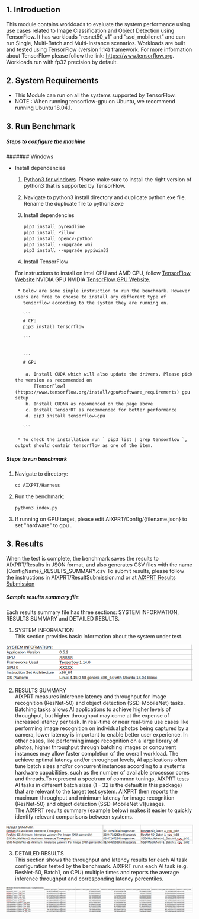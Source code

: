 ## 1. Introduction
This module contains workloads to evaluate the system performance using use cases related to Image Classification and Object Detection using TensorFlow. It has workloads “resnet50_v1” and “ssd_mobilenet” and can run Single, Multi-Batch and Multi-Instance scenarios.
Workloads are built and tested using TensorFlow (version 1.14) framework. For more information about TensorFlow please follow the link: https://www.tensorflow.org. Workloads run with fp32 precision by default.

## 2. System Requirements
   * This Module can run on all the systems supported by TensorFlow.
   * NOTE : When running tensorflow-gpu on Ubuntu, we recommend running Ubuntu 18.04.1.

## 3. Run Benchmark

##### Steps to configure the machine

####### Windows
* Install dependencies
  1. [Python3 for windows](https://www.python.org/downloads/windows/) .Please make sure to install the right version of python3 that is supported by TensorFlow.

  2. Navigate to python3 install directory and duplicate python.exe file. Rename the duplicate file to python3.exe

  3. Install dependencies

     ```
     pip3 install pyreadline
     pip3 install Pillow
     pip3 install opencv-python
     pip3 install --upgrade wmi
     pip3 install --upgrade pypiwin32

     ```
   4. Install TensorFlow


     For instructions to install on Intel CPU and AMD CPU, follow [TensorFlow Website](https://www.tensorflow.org/install/pip)
     NVIDIA GPU NVIDIA [TensorFlow GPU Website](https://www.tensorflow.org/install/gpu#windows_setup).

       * Below are some simple instruction to run the benchmark. However users are free to choose to install any different type of
         tensorflow according to the system they are running on.

         ```
         # CPU
         pip3 install tensorflow

         ```


         ```
         # GPU

          a. Install CUDA which will also update the drivers. Please pick the version as recommended on
             [TensorFlow](https://www.tensorflow.org/install/gpu#software_requirements) gpu setup
          b. Install CUDNN as recomended on the page above
          c. Install TensorRT as recommended for better performance
          d. pip3 install tensorflow-gpu

         ```

       * To check the installation run ` pip3 list | grep tensorflow `, output should contain tensorflow as one of the item.



##### Steps to run benchmark

 1. Navigate to directory:

    ```
    cd AIXPRT/Harness

    ```

 2. Run the benchmark:

    ```
    python3 index.py

    ```
 3. If running on GPU target, please edit AIXPRT/Config/{filename.json} to set "hardware" to gpu .  

## 3. Results

When the test is complete, the benchmark saves the results to AIXPRT/Results in JSON format, and also generates CSV files with the name {ConfigName}_RESULTS_SUMMARY.csv
To submit results, please follow the instructions in AIXPRT/ResultSubmission.md or at [AIXPRT Results Submission](https://github.com/BenchmarkXPRT/Public-AIXPRT-Resources/blob/master/OtherDocuments/ResultSubmission.md)


##### Sample results summary file <br/>

   Each results summary file has three sections: SYSTEM INFORMATION, RESULTS SUMMARY and DETAILED RESULTS.<br/>
   1. SYSTEM INFORMATION <br/>
   This section provides basic information about the system under test. <br/>

   ![alt text](https://github.com/BenchmarkXPRT/Public-AIXPRT-Resources/blob/master/assets/tensorflow_systemInfo.png)

   2. RESULTS SUMMARY <br/>
   AIXPRT measures inference latency and throughput for image recognition (ResNet-50) and object detection (SSD-MobileNet) tasks. Batching tasks allows AI applications to achieve higher levels of throughput, but higher throughput may come at the expense of increased latency per task. In real-time or near real-time use cases like performing image recognition on individual photos being captured by a camera, lower latency is important to enable better user experience. In other cases, like performing image recognition on a large library of photos, higher throughput through batching images or concurrent instances may allow faster completion of the overall workload. The achieve optimal latency and/or throughput levels, AI applications often tune batch sizes and/or concurrent instances according to a system’s hardware capabilities, such as the number of available processor cores and threads.To represent a spectrum of common tunings, AIXPRT tests AI tasks in different batch sizes (1 - 32 is the default in this package) that are relevant to the target test system.
   AIXPRT then reports the maximum throughput and minimum latency for image recognition (ResNet-50) and object detection (SSD-MobileNet v1)usages.<br/>
   The AIXPRT results summary (example below) makes it easier to quickly identify relevant comparisons between systems. <br/>

   ![alt text](https://github.com/BenchmarkXPRT/Public-AIXPRT-Resources/blob/master/assets/results_summary.png)


   3. DETAILED RESULTS <br/>
   This section shows the throughput and latency results for each AI task configuration tested by the benchmark.
   AIXPRT runs each AI task (e.g. ResNet-50, Batch1, on CPU) multiple times and reports the average inference throughput and corresponding latency percentiles.

   ![alt text](https://github.com/BenchmarkXPRT/Public-AIXPRT-Resources/blob/master/assets/detailed_results.png)
